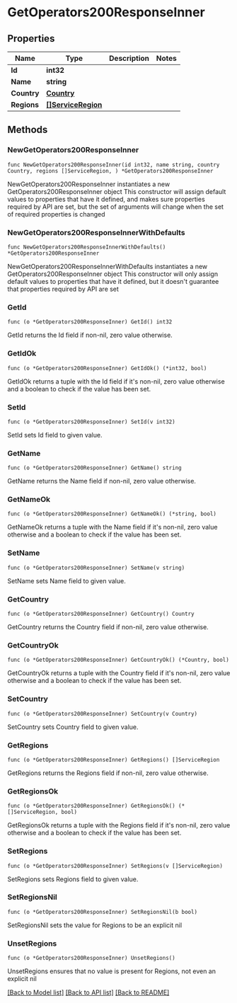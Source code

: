 # GetOperators200ResponseInner

## Properties

Name | Type | Description | Notes
------------ | ------------- | ------------- | -------------
**Id** | **int32** |  | 
**Name** | **string** |  | 
**Country** | [**Country**](Country.md) |  | 
**Regions** | [**[]ServiceRegion**](ServiceRegion.md) |  | 

## Methods

### NewGetOperators200ResponseInner

`func NewGetOperators200ResponseInner(id int32, name string, country Country, regions []ServiceRegion, ) *GetOperators200ResponseInner`

NewGetOperators200ResponseInner instantiates a new GetOperators200ResponseInner object
This constructor will assign default values to properties that have it defined,
and makes sure properties required by API are set, but the set of arguments
will change when the set of required properties is changed

### NewGetOperators200ResponseInnerWithDefaults

`func NewGetOperators200ResponseInnerWithDefaults() *GetOperators200ResponseInner`

NewGetOperators200ResponseInnerWithDefaults instantiates a new GetOperators200ResponseInner object
This constructor will only assign default values to properties that have it defined,
but it doesn't guarantee that properties required by API are set

### GetId

`func (o *GetOperators200ResponseInner) GetId() int32`

GetId returns the Id field if non-nil, zero value otherwise.

### GetIdOk

`func (o *GetOperators200ResponseInner) GetIdOk() (*int32, bool)`

GetIdOk returns a tuple with the Id field if it's non-nil, zero value otherwise
and a boolean to check if the value has been set.

### SetId

`func (o *GetOperators200ResponseInner) SetId(v int32)`

SetId sets Id field to given value.


### GetName

`func (o *GetOperators200ResponseInner) GetName() string`

GetName returns the Name field if non-nil, zero value otherwise.

### GetNameOk

`func (o *GetOperators200ResponseInner) GetNameOk() (*string, bool)`

GetNameOk returns a tuple with the Name field if it's non-nil, zero value otherwise
and a boolean to check if the value has been set.

### SetName

`func (o *GetOperators200ResponseInner) SetName(v string)`

SetName sets Name field to given value.


### GetCountry

`func (o *GetOperators200ResponseInner) GetCountry() Country`

GetCountry returns the Country field if non-nil, zero value otherwise.

### GetCountryOk

`func (o *GetOperators200ResponseInner) GetCountryOk() (*Country, bool)`

GetCountryOk returns a tuple with the Country field if it's non-nil, zero value otherwise
and a boolean to check if the value has been set.

### SetCountry

`func (o *GetOperators200ResponseInner) SetCountry(v Country)`

SetCountry sets Country field to given value.


### GetRegions

`func (o *GetOperators200ResponseInner) GetRegions() []ServiceRegion`

GetRegions returns the Regions field if non-nil, zero value otherwise.

### GetRegionsOk

`func (o *GetOperators200ResponseInner) GetRegionsOk() (*[]ServiceRegion, bool)`

GetRegionsOk returns a tuple with the Regions field if it's non-nil, zero value otherwise
and a boolean to check if the value has been set.

### SetRegions

`func (o *GetOperators200ResponseInner) SetRegions(v []ServiceRegion)`

SetRegions sets Regions field to given value.


### SetRegionsNil

`func (o *GetOperators200ResponseInner) SetRegionsNil(b bool)`

 SetRegionsNil sets the value for Regions to be an explicit nil

### UnsetRegions
`func (o *GetOperators200ResponseInner) UnsetRegions()`

UnsetRegions ensures that no value is present for Regions, not even an explicit nil

[[Back to Model list]](../README.md#documentation-for-models) [[Back to API list]](../README.md#documentation-for-api-endpoints) [[Back to README]](../README.md)



